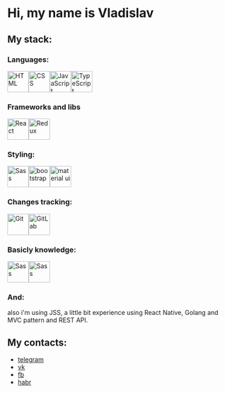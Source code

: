 
# Hi, my name is Vladislav
## My stack:
### Languages:
<img src="https://img.icons8.com/color/344/html-5--v1.png" width="48px" height="48px" alt="HTML" /><img src="https://img.icons8.com/color/344/css3.png" width="48px" height="48px" alt="CSS" /><img src="https://img.icons8.com/color/344/javascript--v1.png" width="48px" height="48px" alt="JavaScript" /><img src="https://img.icons8.com/color/344/typescript.png" width="48px" height="48px" alt="TypeScript" />
### Frameworks and libs
<img src="https://img.icons8.com/color/344/react-native.png" width="48px" height="48px" alt="React" /><img src="https://img.icons8.com/color/344/redux.png" width="48px" height="48px" alt="Redux" />

### Styling:
<img src="https://img.icons8.com/color/344/sass.png" width="48px" height="48px" alt="Sass" /><img src="https://img.icons8.com/color/344/bootstrap.png" width="48px" height="48px" alt="bootstrap" /><img src="https://img.icons8.com/color/344/material-ui.png" width="48px" height="48px" alt="material ui" />

### Changes tracking:
<img src="https://img.icons8.com/color/344/git.png" width="48px" height="48px" alt="Git" /><img src="https://img.icons8.com/color/344/gitlab.png" width="48px" height="48px" alt="GitLab" />

### Basicly knowledge:
 <img src="https://img.icons8.com/fluency/344/docker.png" width="48px" height="48px" alt="Sass" /><img src="https://img.icons8.com/external-tal-revivo-shadow-tal-revivo/344/external-mongodb-a-cross-platform-document-oriented-database-program-logo-shadow-tal-revivo.png" width="48px" height="48px" alt="Sass" />

### And:
 also i'm using JSS, a little bit experience using React Native, Golang and MVC pattern and REST API.  
 
## My contacts: 
 * [telegram](https://t.me/t1mee)
 * [vk](vk.com/teemee)
 * [fb](https://www.facebook.com/t1mee/)
 * [habr](https://career.habr.com/t1mee)
 
